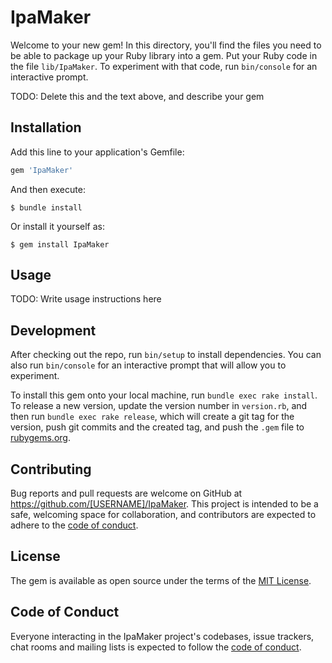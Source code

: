 # IpaMaker

Welcome to your new gem! In this directory, you'll find the files you need to be able to package up your Ruby library into a gem. Put your Ruby code in the file `lib/IpaMaker`. To experiment with that code, run `bin/console` for an interactive prompt.

TODO: Delete this and the text above, and describe your gem

## Installation

Add this line to your application's Gemfile:

```ruby
gem 'IpaMaker'
```

And then execute:

    $ bundle install

Or install it yourself as:

    $ gem install IpaMaker

## Usage

TODO: Write usage instructions here

## Development

After checking out the repo, run `bin/setup` to install dependencies. You can also run `bin/console` for an interactive prompt that will allow you to experiment.

To install this gem onto your local machine, run `bundle exec rake install`. To release a new version, update the version number in `version.rb`, and then run `bundle exec rake release`, which will create a git tag for the version, push git commits and the created tag, and push the `.gem` file to [rubygems.org](https://rubygems.org).

## Contributing

Bug reports and pull requests are welcome on GitHub at https://github.com/[USERNAME]/IpaMaker. This project is intended to be a safe, welcoming space for collaboration, and contributors are expected to adhere to the [code of conduct](https://github.com/[USERNAME]/IpaMaker/blob/master/CODE_OF_CONDUCT.md).

## License

The gem is available as open source under the terms of the [MIT License](https://opensource.org/licenses/MIT).

## Code of Conduct

Everyone interacting in the IpaMaker project's codebases, issue trackers, chat rooms and mailing lists is expected to follow the [code of conduct](https://github.com/[USERNAME]/IpaMaker/blob/master/CODE_OF_CONDUCT.md).
